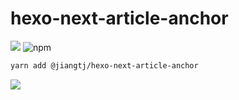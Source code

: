# hexo-next-article-anchor

[![](https://img.shields.io/npm/v/@jiangtj/hexo-next-article-anchor.svg?style=popout-square)](https://www.npmjs.com/package/@jiangtj/hexo-next-article-anchor)
![npm](https://img.shields.io/npm/l/@jiangtj/hexo-next-article-anchor.svg?style=popout-square)

```bash
yarn add @jiangtj/hexo-next-article-anchor
```

![](https://jiangtj-lab.github.io/pic-repo/img-apricot/20200826104235.png)
